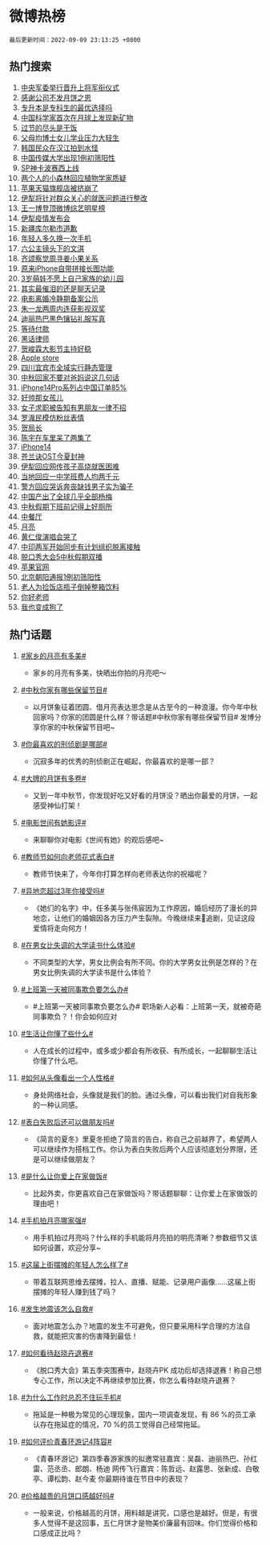 # 微博热榜

`最后更新时间：2022-09-09 23:13:25 +0800`

## 热门搜索

1. [中央军委举行晋升上将军衔仪式](https://m.weibo.cn/search?containerid=100103type%3D1%26t%3D10%26q%3D%23%E4%B8%AD%E5%A4%AE%E5%86%9B%E5%A7%94%E4%B8%BE%E8%A1%8C%E6%99%8B%E5%8D%87%E4%B8%8A%E5%B0%86%E5%86%9B%E8%A1%94%E4%BB%AA%E5%BC%8F%23&stream_entry_id=51&isnewpage=1&extparam=seat%3D1%26cate%3D10103%26pos%3D0%26filter_type%3Drealtimehot%26c_type%3D51%26dgr%3D0%26display_time%3D1662736403%26pre_seqid%3D166273640384904942303&luicode=10000011&lfid=106003type%253D25%2526t%253D3%2526disable_hot%253D1%2526filter_type%253Drealtimehot)
1. [感谢公司不发月饼之恩](http://m.weibo.cn/c/wbox?&id=076e2qeuae&roomid=15222&q=%23%E6%84%9F%E8%B0%A2%E5%85%AC%E5%8F%B8%E4%B8%8D%E5%8F%91%E6%9C%88%E9%A5%BC%E4%B9%8B%E6%81%A9%23&extparam=seat%3D1%26flag%3D0%26band_rank%3D1%26filter_type%3Drealtimehot%26lcate%3D5001%26c_type%3D31%26cate%3D0%26q%3D%2523%25E6%2584%259F%25E8%25B0%25A2%25E5%2585%25AC%25E5%258F%25B8%25E4%25B8%258D%25E5%258F%2591%25E6%259C%2588%25E9%25A5%25BC%25E4%25B9%258B%25E6%2581%25A9%2523%26realpos%3D1%26dgr%3D0%26pos%3D0%26display_time%3D1662736403%26pre_seqid%3D166273640384904942303&luicode=10000011&lfid=106003type%253D25%2526t%253D3%2526disable_hot%253D1%2526filter_type%253Drealtimehot)
1. [专升本是专科生的最优选择吗](https://m.weibo.cn/search?containerid=100103type%3D1%26t%3D10%26q%3D%23%E4%B8%93%E5%8D%87%E6%9C%AC%E6%98%AF%E4%B8%93%E7%A7%91%E7%94%9F%E7%9A%84%E6%9C%80%E4%BC%98%E9%80%89%E6%8B%A9%E5%90%97%23&stream_entry_id=31&isnewpage=1&extparam=seat%3D1%26flag%3D0%26band_rank%3D2%26filter_type%3Drealtimehot%26lcate%3D5001%26c_type%3D31%26cate%3D0%26q%3D%2523%25E4%25B8%2593%25E5%258D%2587%25E6%259C%25AC%25E6%2598%25AF%25E4%25B8%2593%25E7%25A7%2591%25E7%2594%259F%25E7%259A%2584%25E6%259C%2580%25E4%25BC%2598%25E9%2580%2589%25E6%258B%25A9%25E5%2590%2597%2523%26realpos%3D2%26dgr%3D0%26pos%3D1%26display_time%3D1662736403%26pre_seqid%3D166273640384904942303&luicode=10000011&lfid=106003type%253D25%2526t%253D3%2526disable_hot%253D1%2526filter_type%253Drealtimehot)
1. [中国科学家首次在月球上发现新矿物](https://m.weibo.cn/search?containerid=100103type%3D1%26t%3D10%26q%3D%23%E4%B8%AD%E5%9B%BD%E7%A7%91%E5%AD%A6%E5%AE%B6%E9%A6%96%E6%AC%A1%E5%9C%A8%E6%9C%88%E7%90%83%E4%B8%8A%E5%8F%91%E7%8E%B0%E6%96%B0%E7%9F%BF%E7%89%A9%23&stream_entry_id=31&isnewpage=1&extparam=seat%3D1%26flag%3D0%26band_rank%3D3%26filter_type%3Drealtimehot%26lcate%3D5001%26c_type%3D31%26cate%3D0%26q%3D%2523%25E4%25B8%25AD%25E5%259B%25BD%25E7%25A7%2591%25E5%25AD%25A6%25E5%25AE%25B6%25E9%25A6%2596%25E6%25AC%25A1%25E5%259C%25A8%25E6%259C%2588%25E7%2590%2583%25E4%25B8%258A%25E5%258F%2591%25E7%258E%25B0%25E6%2596%25B0%25E7%259F%25BF%25E7%2589%25A9%2523%26realpos%3D3%26dgr%3D0%26pos%3D2%26display_time%3D1662736403%26pre_seqid%3D166273640384904942303&luicode=10000011&lfid=106003type%253D25%2526t%253D3%2526disable_hot%253D1%2526filter_type%253Drealtimehot)
1. [过节的尽头是干饭](https://m.weibo.cn/search?containerid=100103type%3D1%26t%3D10%26q%3D%23%E8%BF%87%E8%8A%82%E7%9A%84%E5%B0%BD%E5%A4%B4%E6%98%AF%E5%B9%B2%E9%A5%AD%23&stream_entry_id=31&isnewpage=1&extparam=seat%3D1%26band_rank%3D4%26topic_ad%3D1%26c_type%3D31%26lcate%3D5001%26cate%3D0%26filter_type%3Drealtimehot%26adid%3D164876%26q%3D%2523%25E8%25BF%2587%25E8%258A%2582%25E7%259A%2584%25E5%25B0%25BD%25E5%25A4%25B4%25E6%2598%25AF%25E5%25B9%25B2%25E9%25A5%25AD%2523%26dgr%3D0%26pos%3D3%26display_time%3D1662736403%26pre_seqid%3D166273640384904942303&luicode=10000011&lfid=106003type%253D25%2526t%253D3%2526disable_hot%253D1%2526filter_type%253Drealtimehot)
1. [父母均博士女儿学业压力大轻生](https://m.weibo.cn/search?containerid=100103type%3D1%26t%3D10%26q%3D%23%E7%88%B6%E6%AF%8D%E5%9D%87%E5%8D%9A%E5%A3%AB%E5%A5%B3%E5%84%BF%E5%AD%A6%E4%B8%9A%E5%8E%8B%E5%8A%9B%E5%A4%A7%E8%BD%BB%E7%94%9F%23&stream_entry_id=31&isnewpage=1&extparam=seat%3D1%26flag%3D1%26band_rank%3D4%26filter_type%3Drealtimehot%26lcate%3D5001%26c_type%3D31%26cate%3D0%26q%3D%2523%25E7%2588%25B6%25E6%25AF%258D%25E5%259D%2587%25E5%258D%259A%25E5%25A3%25AB%25E5%25A5%25B3%25E5%2584%25BF%25E5%25AD%25A6%25E4%25B8%259A%25E5%258E%258B%25E5%258A%259B%25E5%25A4%25A7%25E8%25BD%25BB%25E7%2594%259F%2523%26realpos%3D4%26dgr%3D0%26pos%3D4%26display_time%3D1662736403%26pre_seqid%3D166273640384904942303&luicode=10000011&lfid=106003type%253D25%2526t%253D3%2526disable_hot%253D1%2526filter_type%253Drealtimehot)
1. [韩国民众在汉江拍到水怪](https://m.weibo.cn/search?containerid=100103type%3D1%26t%3D10%26q%3D%23%E9%9F%A9%E5%9B%BD%E6%B0%91%E4%BC%97%E5%9C%A8%E6%B1%89%E6%B1%9F%E6%8B%8D%E5%88%B0%E6%B0%B4%E6%80%AA%23&stream_entry_id=31&isnewpage=1&extparam=seat%3D1%26flag%3D0%26band_rank%3D5%26filter_type%3Drealtimehot%26lcate%3D5001%26c_type%3D31%26cate%3D0%26q%3D%2523%25E9%259F%25A9%25E5%259B%25BD%25E6%25B0%2591%25E4%25BC%2597%25E5%259C%25A8%25E6%25B1%2589%25E6%25B1%259F%25E6%258B%258D%25E5%2588%25B0%25E6%25B0%25B4%25E6%2580%25AA%2523%26realpos%3D5%26dgr%3D0%26pos%3D5%26display_time%3D1662736403%26pre_seqid%3D166273640384904942303&luicode=10000011&lfid=106003type%253D25%2526t%253D3%2526disable_hot%253D1%2526filter_type%253Drealtimehot)
1. [中国传媒大学出现1例初筛阳性](https://m.weibo.cn/search?containerid=100103type%3D1%26t%3D10%26q%3D%23%E4%B8%AD%E5%9B%BD%E4%BC%A0%E5%AA%92%E5%A4%A7%E5%AD%A6%E5%87%BA%E7%8E%B01%E4%BE%8B%E5%88%9D%E7%AD%9B%E9%98%B3%E6%80%A7%23&stream_entry_id=31&isnewpage=1&extparam=seat%3D1%26flag%3D0%26band_rank%3D6%26filter_type%3Drealtimehot%26lcate%3D5001%26c_type%3D31%26cate%3D0%26q%3D%2523%25E4%25B8%25AD%25E5%259B%25BD%25E4%25BC%25A0%25E5%25AA%2592%25E5%25A4%25A7%25E5%25AD%25A6%25E5%2587%25BA%25E7%258E%25B01%25E4%25BE%258B%25E5%2588%259D%25E7%25AD%259B%25E9%2598%25B3%25E6%2580%25A7%2523%26realpos%3D6%26dgr%3D0%26pos%3D6%26display_time%3D1662736403%26pre_seqid%3D166273640384904942303&luicode=10000011&lfid=106003type%253D25%2526t%253D3%2526disable_hot%253D1%2526filter_type%253Drealtimehot)
1. [SP神卡波赛西上线](https://m.weibo.cn/search?containerid=100103type%3D1%26t%3D10%26q%3D%23SP%E7%A5%9E%E5%8D%A1%E6%B3%A2%E8%B5%9B%E8%A5%BF%E4%B8%8A%E7%BA%BF%23&stream_entry_id=31&isnewpage=1&extparam=seat%3D1%26band_rank%3D7%26topic_ad%3D1%26c_type%3D31%26lcate%3D5001%26cate%3D0%26filter_type%3Drealtimehot%26adid%3D164615%26q%3D%2523SP%25E7%25A5%259E%25E5%258D%25A1%25E6%25B3%25A2%25E8%25B5%259B%25E8%25A5%25BF%25E4%25B8%258A%25E7%25BA%25BF%2523%26dgr%3D0%26pos%3D7%26display_time%3D1662736403%26pre_seqid%3D166273640384904942303&luicode=10000011&lfid=106003type%253D25%2526t%253D3%2526disable_hot%253D1%2526filter_type%253Drealtimehot)
1. [两个人的小森林回应植物学家质疑](http://m.weibo.cn/c/wbox?&id=076e2qeuae&roomid=15218&q=%23%E4%B8%A4%E4%B8%AA%E4%BA%BA%E7%9A%84%E5%B0%8F%E6%A3%AE%E6%9E%97%E5%9B%9E%E5%BA%94%E6%A4%8D%E7%89%A9%E5%AD%A6%E5%AE%B6%E8%B4%A8%E7%96%91%23&extparam=seat%3D1%26flag%3D0%26band_rank%3D7%26filter_type%3Drealtimehot%26lcate%3D5001%26c_type%3D31%26cate%3D0%26q%3D%2523%25E4%25B8%25A4%25E4%25B8%25AA%25E4%25BA%25BA%25E7%259A%2584%25E5%25B0%258F%25E6%25A3%25AE%25E6%259E%2597%25E5%259B%259E%25E5%25BA%2594%25E6%25A4%258D%25E7%2589%25A9%25E5%25AD%25A6%25E5%25AE%25B6%25E8%25B4%25A8%25E7%2596%2591%2523%26realpos%3D7%26dgr%3D0%26pos%3D8%26display_time%3D1662736403%26pre_seqid%3D166273640384904942303&luicode=10000011&lfid=106003type%253D25%2526t%253D3%2526disable_hot%253D1%2526filter_type%253Drealtimehot)
1. [苹果天猫旗舰店被挤崩了](https://m.weibo.cn/search?containerid=100103type%3D1%26t%3D10%26q%3D%23%E8%8B%B9%E6%9E%9C%E5%A4%A9%E7%8C%AB%E6%97%97%E8%88%B0%E5%BA%97%E8%A2%AB%E6%8C%A4%E5%B4%A9%E4%BA%86%23&stream_entry_id=31&isnewpage=1&extparam=seat%3D1%26flag%3D1%26band_rank%3D8%26filter_type%3Drealtimehot%26lcate%3D5001%26c_type%3D31%26cate%3D0%26q%3D%2523%25E8%258B%25B9%25E6%259E%259C%25E5%25A4%25A9%25E7%258C%25AB%25E6%2597%2597%25E8%2588%25B0%25E5%25BA%2597%25E8%25A2%25AB%25E6%258C%25A4%25E5%25B4%25A9%25E4%25BA%2586%2523%26realpos%3D8%26dgr%3D0%26pos%3D9%26display_time%3D1662736403%26pre_seqid%3D166273640384904942303&luicode=10000011&lfid=106003type%253D25%2526t%253D3%2526disable_hot%253D1%2526filter_type%253Drealtimehot)
1. [伊犁将针对群众关心的就医问题进行整改](https://m.weibo.cn/search?containerid=100103type%3D1%26t%3D10%26q%3D%23%E4%BC%8A%E7%8A%81%E5%B0%86%E9%92%88%E5%AF%B9%E7%BE%A4%E4%BC%97%E5%85%B3%E5%BF%83%E7%9A%84%E5%B0%B1%E5%8C%BB%E9%97%AE%E9%A2%98%E8%BF%9B%E8%A1%8C%E6%95%B4%E6%94%B9%23&stream_entry_id=31&isnewpage=1&extparam=seat%3D1%26flag%3D1%26band_rank%3D9%26filter_type%3Drealtimehot%26lcate%3D5001%26c_type%3D31%26cate%3D0%26q%3D%2523%25E4%25BC%258A%25E7%258A%2581%25E5%25B0%2586%25E9%2592%2588%25E5%25AF%25B9%25E7%25BE%25A4%25E4%25BC%2597%25E5%2585%25B3%25E5%25BF%2583%25E7%259A%2584%25E5%25B0%25B1%25E5%258C%25BB%25E9%2597%25AE%25E9%25A2%2598%25E8%25BF%259B%25E8%25A1%258C%25E6%2595%25B4%25E6%2594%25B9%2523%26realpos%3D9%26dgr%3D0%26pos%3D10%26display_time%3D1662736403%26pre_seqid%3D166273640384904942303&luicode=10000011&lfid=106003type%253D25%2526t%253D3%2526disable_hot%253D1%2526filter_type%253Drealtimehot)
1. [王一博登顶微博综艺明星榜](http://m.weibo.cn/c/wbox?&id=076e2qeuae&roomid=15229&q=%23%E7%8E%8B%E4%B8%80%E5%8D%9A%E7%99%BB%E9%A1%B6%E5%BE%AE%E5%8D%9A%E7%BB%BC%E8%89%BA%E6%98%8E%E6%98%9F%E6%A6%9C%23&extparam=seat%3D1%26flag%3D1%26band_rank%3D10%26filter_type%3Drealtimehot%26lcate%3D5001%26c_type%3D31%26cate%3D0%26q%3D%2523%25E7%258E%258B%25E4%25B8%2580%25E5%258D%259A%25E7%2599%25BB%25E9%25A1%25B6%25E5%25BE%25AE%25E5%258D%259A%25E7%25BB%25BC%25E8%2589%25BA%25E6%2598%258E%25E6%2598%259F%25E6%25A6%259C%2523%26realpos%3D10%26dgr%3D0%26pos%3D11%26display_time%3D1662736403%26pre_seqid%3D166273640384904942303&luicode=10000011&lfid=106003type%253D25%2526t%253D3%2526disable_hot%253D1%2526filter_type%253Drealtimehot)
1. [伊犁疫情发布会](https://m.weibo.cn/search?containerid=100103type%3D1%26t%3D10%26q%3D%23%E4%BC%8A%E7%8A%81%E7%96%AB%E6%83%85%E5%8F%91%E5%B8%83%E4%BC%9A%23&stream_entry_id=31&isnewpage=1&extparam=seat%3D1%26flag%3D1%26band_rank%3D11%26filter_type%3Drealtimehot%26lcate%3D5001%26c_type%3D31%26cate%3D0%26q%3D%2523%25E4%25BC%258A%25E7%258A%2581%25E7%2596%25AB%25E6%2583%2585%25E5%258F%2591%25E5%25B8%2583%25E4%25BC%259A%2523%26realpos%3D11%26dgr%3D0%26pos%3D12%26display_time%3D1662736403%26pre_seqid%3D166273640384904942303&luicode=10000011&lfid=106003type%253D25%2526t%253D3%2526disable_hot%253D1%2526filter_type%253Drealtimehot)
1. [新疆库尔勒市道歉](https://m.weibo.cn/search?containerid=100103type%3D1%26t%3D10%26q%3D%23%E6%96%B0%E7%96%86%E5%BA%93%E5%B0%94%E5%8B%92%E5%B8%82%E9%81%93%E6%AD%89%23&stream_entry_id=31&isnewpage=1&extparam=seat%3D1%26flag%3D0%26band_rank%3D12%26filter_type%3Drealtimehot%26lcate%3D5001%26c_type%3D31%26cate%3D0%26q%3D%2523%25E6%2596%25B0%25E7%2596%2586%25E5%25BA%2593%25E5%25B0%2594%25E5%258B%2592%25E5%25B8%2582%25E9%2581%2593%25E6%25AD%2589%2523%26realpos%3D12%26dgr%3D0%26pos%3D13%26display_time%3D1662736403%26pre_seqid%3D166273640384904942303&luicode=10000011&lfid=106003type%253D25%2526t%253D3%2526disable_hot%253D1%2526filter_type%253Drealtimehot)
1. [年轻人多久换一次手机](https://m.weibo.cn/search?containerid=100103type%3D1%26t%3D10%26q%3D%23%E5%B9%B4%E8%BD%BB%E4%BA%BA%E5%A4%9A%E4%B9%85%E6%8D%A2%E4%B8%80%E6%AC%A1%E6%89%8B%E6%9C%BA%23&stream_entry_id=31&isnewpage=1&extparam=seat%3D1%26flag%3D0%26band_rank%3D13%26filter_type%3Drealtimehot%26lcate%3D5001%26c_type%3D31%26cate%3D0%26q%3D%2523%25E5%25B9%25B4%25E8%25BD%25BB%25E4%25BA%25BA%25E5%25A4%259A%25E4%25B9%2585%25E6%258D%25A2%25E4%25B8%2580%25E6%25AC%25A1%25E6%2589%258B%25E6%259C%25BA%2523%26realpos%3D13%26dgr%3D0%26pos%3D14%26display_time%3D1662736403%26pre_seqid%3D166273640384904942303&luicode=10000011&lfid=106003type%253D25%2526t%253D3%2526disable_hot%253D1%2526filter_type%253Drealtimehot)
1. [六公主镜头下的文淇](https://m.weibo.cn/search?containerid=100103type%3D1%26t%3D10%26q%3D%23%E5%85%AD%E5%85%AC%E4%B8%BB%E9%95%9C%E5%A4%B4%E4%B8%8B%E7%9A%84%E6%96%87%E6%B7%87%23&stream_entry_id=31&isnewpage=1&extparam=seat%3D1%26flag%3D0%26band_rank%3D14%26filter_type%3Drealtimehot%26lcate%3D5001%26c_type%3D31%26cate%3D0%26q%3D%2523%25E5%2585%25AD%25E5%2585%25AC%25E4%25B8%25BB%25E9%2595%259C%25E5%25A4%25B4%25E4%25B8%258B%25E7%259A%2584%25E6%2596%2587%25E6%25B7%2587%2523%26realpos%3D14%26dgr%3D0%26pos%3D15%26display_time%3D1662736403%26pre_seqid%3D166273640384904942303&luicode=10000011&lfid=106003type%253D25%2526t%253D3%2526disable_hot%253D1%2526filter_type%253Drealtimehot)
1. [齐颂察觉周寻姜小果关系](http://m.weibo.cn/c/wbox?&id=076e2qeuae&roomid=15234&q=%23%E9%BD%90%E9%A2%82%E5%AF%9F%E8%A7%89%E5%91%A8%E5%AF%BB%E5%A7%9C%E5%B0%8F%E6%9E%9C%E5%85%B3%E7%B3%BB%23&extparam=seat%3D1%26flag%3D1%26band_rank%3D15%26filter_type%3Drealtimehot%26lcate%3D5001%26c_type%3D31%26cate%3D0%26q%3D%2523%25E9%25BD%2590%25E9%25A2%2582%25E5%25AF%259F%25E8%25A7%2589%25E5%2591%25A8%25E5%25AF%25BB%25E5%25A7%259C%25E5%25B0%258F%25E6%259E%259C%25E5%2585%25B3%25E7%25B3%25BB%2523%26realpos%3D15%26dgr%3D0%26pos%3D16%26display_time%3D1662736403%26pre_seqid%3D166273640384904942303&luicode=10000011&lfid=106003type%253D25%2526t%253D3%2526disable_hot%253D1%2526filter_type%253Drealtimehot)
1. [原来iPhone自带拼接长图功能](https://m.weibo.cn/search?containerid=100103type%3D1%26t%3D10%26q%3D%23%E5%8E%9F%E6%9D%A5iPhone%E8%87%AA%E5%B8%A6%E6%8B%BC%E6%8E%A5%E9%95%BF%E5%9B%BE%E5%8A%9F%E8%83%BD%23&stream_entry_id=31&isnewpage=1&extparam=seat%3D1%26flag%3D0%26band_rank%3D16%26filter_type%3Drealtimehot%26lcate%3D5001%26c_type%3D31%26cate%3D0%26q%3D%2523%25E5%258E%259F%25E6%259D%25A5iPhone%25E8%2587%25AA%25E5%25B8%25A6%25E6%258B%25BC%25E6%258E%25A5%25E9%2595%25BF%25E5%259B%25BE%25E5%258A%259F%25E8%2583%25BD%2523%26realpos%3D16%26dgr%3D0%26pos%3D17%26display_time%3D1662736403%26pre_seqid%3D166273640384904942303&luicode=10000011&lfid=106003type%253D25%2526t%253D3%2526disable_hot%253D1%2526filter_type%253Drealtimehot)
1. [3岁萌娃不愿上自己家族的幼儿园](https://m.weibo.cn/search?containerid=100103type%3D1%26t%3D10%26q%3D%233%E5%B2%81%E8%90%8C%E5%A8%83%E4%B8%8D%E6%84%BF%E4%B8%8A%E8%87%AA%E5%B7%B1%E5%AE%B6%E6%97%8F%E7%9A%84%E5%B9%BC%E5%84%BF%E5%9B%AD%23&stream_entry_id=31&isnewpage=1&extparam=seat%3D1%26flag%3D0%26band_rank%3D17%26filter_type%3Drealtimehot%26lcate%3D5001%26c_type%3D31%26cate%3D0%26q%3D%25233%25E5%25B2%2581%25E8%2590%258C%25E5%25A8%2583%25E4%25B8%258D%25E6%2584%25BF%25E4%25B8%258A%25E8%2587%25AA%25E5%25B7%25B1%25E5%25AE%25B6%25E6%2597%258F%25E7%259A%2584%25E5%25B9%25BC%25E5%2584%25BF%25E5%259B%25AD%2523%26realpos%3D17%26dgr%3D0%26pos%3D18%26display_time%3D1662736403%26pre_seqid%3D166273640384904942303&luicode=10000011&lfid=106003type%253D25%2526t%253D3%2526disable_hot%253D1%2526filter_type%253Drealtimehot)
1. [其实最催泪的还是聊天记录](http://m.weibo.cn/c/wbox?&id=076e2qeuae&roomid=15233&q=%23%E5%85%B6%E5%AE%9E%E6%9C%80%E5%82%AC%E6%B3%AA%E7%9A%84%E8%BF%98%E6%98%AF%E8%81%8A%E5%A4%A9%E8%AE%B0%E5%BD%95%23&extparam=seat%3D1%26flag%3D1%26band_rank%3D18%26filter_type%3Drealtimehot%26lcate%3D5001%26c_type%3D31%26cate%3D0%26q%3D%2523%25E5%2585%25B6%25E5%25AE%259E%25E6%259C%2580%25E5%2582%25AC%25E6%25B3%25AA%25E7%259A%2584%25E8%25BF%2598%25E6%2598%25AF%25E8%2581%258A%25E5%25A4%25A9%25E8%25AE%25B0%25E5%25BD%2595%2523%26realpos%3D18%26dgr%3D0%26pos%3D19%26display_time%3D1662736403%26pre_seqid%3D166273640384904942303&luicode=10000011&lfid=106003type%253D25%2526t%253D3%2526disable_hot%253D1%2526filter_type%253Drealtimehot)
1. [电影离婚冷静期备案公示](https://m.weibo.cn/search?containerid=100103type%3D1%26t%3D10%26q%3D%23%E7%94%B5%E5%BD%B1%E7%A6%BB%E5%A9%9A%E5%86%B7%E9%9D%99%E6%9C%9F%E5%A4%87%E6%A1%88%E5%85%AC%E7%A4%BA%23&stream_entry_id=31&isnewpage=1&extparam=seat%3D1%26flag%3D0%26band_rank%3D19%26filter_type%3Drealtimehot%26lcate%3D5001%26c_type%3D31%26cate%3D0%26q%3D%2523%25E7%2594%25B5%25E5%25BD%25B1%25E7%25A6%25BB%25E5%25A9%259A%25E5%2586%25B7%25E9%259D%2599%25E6%259C%259F%25E5%25A4%2587%25E6%25A1%2588%25E5%2585%25AC%25E7%25A4%25BA%2523%26realpos%3D19%26dgr%3D0%26pos%3D20%26display_time%3D1662736403%26pre_seqid%3D166273640384904942303&luicode=10000011&lfid=106003type%253D25%2526t%253D3%2526disable_hot%253D1%2526filter_type%253Drealtimehot)
1. [朱一龙两周内连获影视双奖](http://m.weibo.cn/c/wbox?&id=076e2qeuae&roomid=15254&q=%23%E6%9C%B1%E4%B8%80%E9%BE%99%E4%B8%A4%E5%91%A8%E5%86%85%E8%BF%9E%E8%8E%B7%E5%BD%B1%E8%A7%86%E5%8F%8C%E5%A5%96%23&extparam=seat%3D1%26flag%3D1%26band_rank%3D20%26filter_type%3Drealtimehot%26lcate%3D5001%26c_type%3D31%26cate%3D0%26q%3D%2523%25E6%259C%25B1%25E4%25B8%2580%25E9%25BE%2599%25E4%25B8%25A4%25E5%2591%25A8%25E5%2586%2585%25E8%25BF%259E%25E8%258E%25B7%25E5%25BD%25B1%25E8%25A7%2586%25E5%258F%258C%25E5%25A5%2596%2523%26realpos%3D20%26dgr%3D0%26pos%3D21%26display_time%3D1662736403%26pre_seqid%3D166273640384904942303&luicode=10000011&lfid=106003type%253D25%2526t%253D3%2526disable_hot%253D1%2526filter_type%253Drealtimehot)
1. [迪丽热巴黑色镶钻礼服写真](https://m.weibo.cn/search?containerid=100103type%3D1%26t%3D10%26q%3D%23%E8%BF%AA%E4%B8%BD%E7%83%AD%E5%B7%B4%E9%BB%91%E8%89%B2%E9%95%B6%E9%92%BB%E7%A4%BC%E6%9C%8D%E5%86%99%E7%9C%9F%23&stream_entry_id=31&isnewpage=1&extparam=seat%3D1%26flag%3D1%26band_rank%3D21%26filter_type%3Drealtimehot%26lcate%3D5001%26c_type%3D31%26cate%3D0%26q%3D%2523%25E8%25BF%25AA%25E4%25B8%25BD%25E7%2583%25AD%25E5%25B7%25B4%25E9%25BB%2591%25E8%2589%25B2%25E9%2595%25B6%25E9%2592%25BB%25E7%25A4%25BC%25E6%259C%258D%25E5%2586%2599%25E7%259C%259F%2523%26realpos%3D21%26dgr%3D0%26pos%3D22%26display_time%3D1662736403%26pre_seqid%3D166273640384904942303&luicode=10000011&lfid=106003type%253D25%2526t%253D3%2526disable_hot%253D1%2526filter_type%253Drealtimehot)
1. [等待付款](https://m.weibo.cn/search?containerid=100103type%3D1%26t%3D10%26q%3D%23%E7%AD%89%E5%BE%85%E4%BB%98%E6%AC%BE%23&stream_entry_id=31&isnewpage=1&extparam=seat%3D1%26flag%3D0%26band_rank%3D22%26filter_type%3Drealtimehot%26lcate%3D5001%26c_type%3D31%26cate%3D0%26q%3D%2523%25E7%25AD%2589%25E5%25BE%2585%25E4%25BB%2598%25E6%25AC%25BE%2523%26realpos%3D22%26dgr%3D0%26pos%3D23%26display_time%3D1662736403%26pre_seqid%3D166273640384904942303&luicode=10000011&lfid=106003type%253D25%2526t%253D3%2526disable_hot%253D1%2526filter_type%253Drealtimehot)
1. [黑话律师](http://m.weibo.cn/c/wbox?&id=076e2qeuae&roomid=13938&q=%23%E9%BB%91%E8%AF%9D%E5%BE%8B%E5%B8%88%23&extparam=seat%3D1%26flag%3D1%26band_rank%3D23%26filter_type%3Drealtimehot%26lcate%3D5001%26c_type%3D31%26cate%3D0%26q%3D%2523%25E9%25BB%2591%25E8%25AF%259D%25E5%25BE%258B%25E5%25B8%2588%2523%26realpos%3D23%26dgr%3D0%26pos%3D24%26display_time%3D1662736403%26pre_seqid%3D166273640384904942303&luicode=10000011&lfid=106003type%253D25%2526t%253D3%2526disable_hot%253D1%2526filter_type%253Drealtimehot)
1. [贺峻霖大影节主持好稳](https://m.weibo.cn/search?containerid=100103type%3D1%26t%3D10%26q%3D%23%E8%B4%BA%E5%B3%BB%E9%9C%96%E5%A4%A7%E5%BD%B1%E8%8A%82%E4%B8%BB%E6%8C%81%E5%A5%BD%E7%A8%B3%23&stream_entry_id=31&isnewpage=1&extparam=seat%3D1%26flag%3D1%26band_rank%3D24%26filter_type%3Drealtimehot%26lcate%3D5001%26c_type%3D31%26cate%3D0%26q%3D%2523%25E8%25B4%25BA%25E5%25B3%25BB%25E9%259C%2596%25E5%25A4%25A7%25E5%25BD%25B1%25E8%258A%2582%25E4%25B8%25BB%25E6%258C%2581%25E5%25A5%25BD%25E7%25A8%25B3%2523%26realpos%3D24%26dgr%3D0%26pos%3D25%26display_time%3D1662736403%26pre_seqid%3D166273640384904942303&luicode=10000011&lfid=106003type%253D25%2526t%253D3%2526disable_hot%253D1%2526filter_type%253Drealtimehot)
1. [Apple store](https://m.weibo.cn/search?containerid=100103type%3D1%26t%3D10%26q%3DApple+store&stream_entry_id=31&isnewpage=1&extparam=seat%3D1%26flag%3D0%26band_rank%3D25%26filter_type%3Drealtimehot%26lcate%3D5001%26c_type%3D31%26cate%3D0%26q%3DApple%2520store%26realpos%3D25%26dgr%3D0%26pos%3D26%26display_time%3D1662736403%26pre_seqid%3D166273640384904942303&luicode=10000011&lfid=106003type%253D25%2526t%253D3%2526disable_hot%253D1%2526filter_type%253Drealtimehot)
1. [四川宜宾市全域实行静态管理](https://m.weibo.cn/search?containerid=100103type%3D1%26t%3D10%26q%3D%23%E5%9B%9B%E5%B7%9D%E5%AE%9C%E5%AE%BE%E5%B8%82%E5%85%A8%E5%9F%9F%E5%AE%9E%E8%A1%8C%E9%9D%99%E6%80%81%E7%AE%A1%E7%90%86%23&stream_entry_id=31&isnewpage=1&extparam=seat%3D1%26flag%3D0%26band_rank%3D26%26filter_type%3Drealtimehot%26lcate%3D5001%26c_type%3D31%26cate%3D0%26q%3D%2523%25E5%259B%259B%25E5%25B7%259D%25E5%25AE%259C%25E5%25AE%25BE%25E5%25B8%2582%25E5%2585%25A8%25E5%259F%259F%25E5%25AE%259E%25E8%25A1%258C%25E9%259D%2599%25E6%2580%2581%25E7%25AE%25A1%25E7%2590%2586%2523%26realpos%3D26%26dgr%3D0%26pos%3D27%26display_time%3D1662736403%26pre_seqid%3D166273640384904942303&luicode=10000011&lfid=106003type%253D25%2526t%253D3%2526disable_hot%253D1%2526filter_type%253Drealtimehot)
1. [中秋回家不要对爸妈说这几句话](https://m.weibo.cn/search?containerid=100103type%3D1%26t%3D10%26q%3D%23%E4%B8%AD%E7%A7%8B%E5%9B%9E%E5%AE%B6%E4%B8%8D%E8%A6%81%E5%AF%B9%E7%88%B8%E5%A6%88%E8%AF%B4%E8%BF%99%E5%87%A0%E5%8F%A5%E8%AF%9D%23&stream_entry_id=31&isnewpage=1&extparam=seat%3D1%26flag%3D0%26band_rank%3D27%26filter_type%3Drealtimehot%26lcate%3D5001%26c_type%3D31%26cate%3D0%26q%3D%2523%25E4%25B8%25AD%25E7%25A7%258B%25E5%259B%259E%25E5%25AE%25B6%25E4%25B8%258D%25E8%25A6%2581%25E5%25AF%25B9%25E7%2588%25B8%25E5%25A6%2588%25E8%25AF%25B4%25E8%25BF%2599%25E5%2587%25A0%25E5%258F%25A5%25E8%25AF%259D%2523%26realpos%3D27%26dgr%3D0%26pos%3D28%26display_time%3D1662736403%26pre_seqid%3D166273640384904942303&luicode=10000011&lfid=106003type%253D25%2526t%253D3%2526disable_hot%253D1%2526filter_type%253Drealtimehot)
1. [iPhone14Pro系列占中国订单85%](https://m.weibo.cn/search?containerid=100103type%3D1%26t%3D10%26q%3D%23iPhone14Pro%E7%B3%BB%E5%88%97%E5%8D%A0%E4%B8%AD%E5%9B%BD%E8%AE%A2%E5%8D%9585%25%23&stream_entry_id=31&isnewpage=1&extparam=seat%3D1%26flag%3D0%26band_rank%3D28%26filter_type%3Drealtimehot%26lcate%3D5001%26c_type%3D31%26cate%3D0%26q%3D%2523iPhone14Pro%25E7%25B3%25BB%25E5%2588%2597%25E5%258D%25A0%25E4%25B8%25AD%25E5%259B%25BD%25E8%25AE%25A2%25E5%258D%259585%2525%2523%26realpos%3D28%26dgr%3D0%26pos%3D29%26display_time%3D1662736403%26pre_seqid%3D166273640384904942303&luicode=10000011&lfid=106003type%253D25%2526t%253D3%2526disable_hot%253D1%2526filter_type%253Drealtimehot)
1. [好帅那女孩儿](https://m.weibo.cn/search?containerid=100103type%3D1%26t%3D10%26q%3D%23%E5%A5%BD%E5%B8%85%E9%82%A3%E5%A5%B3%E5%AD%A9%E5%84%BF%23&stream_entry_id=31&isnewpage=1&extparam=seat%3D1%26flag%3D0%26band_rank%3D29%26filter_type%3Drealtimehot%26lcate%3D5001%26c_type%3D31%26cate%3D0%26q%3D%2523%25E5%25A5%25BD%25E5%25B8%2585%25E9%2582%25A3%25E5%25A5%25B3%25E5%25AD%25A9%25E5%2584%25BF%2523%26realpos%3D29%26dgr%3D0%26pos%3D30%26display_time%3D1662736403%26pre_seqid%3D166273640384904942303&luicode=10000011&lfid=106003type%253D25%2526t%253D3%2526disable_hot%253D1%2526filter_type%253Drealtimehot)
1. [女子求职被告知有男朋友一律不招](http://m.weibo.cn/c/wbox?&id=076e2qeuae&roomid=15227&q=%23%E5%A5%B3%E5%AD%90%E6%B1%82%E8%81%8C%E8%A2%AB%E5%91%8A%E7%9F%A5%E6%9C%89%E7%94%B7%E6%9C%8B%E5%8F%8B%E4%B8%80%E5%BE%8B%E4%B8%8D%E6%8B%9B%23&extparam=seat%3D1%26flag%3D0%26band_rank%3D30%26filter_type%3Drealtimehot%26lcate%3D5001%26c_type%3D31%26cate%3D0%26q%3D%2523%25E5%25A5%25B3%25E5%25AD%2590%25E6%25B1%2582%25E8%2581%258C%25E8%25A2%25AB%25E5%2591%258A%25E7%259F%25A5%25E6%259C%2589%25E7%2594%25B7%25E6%259C%258B%25E5%258F%258B%25E4%25B8%2580%25E5%25BE%258B%25E4%25B8%258D%25E6%258B%259B%2523%26realpos%3D30%26dgr%3D0%26pos%3D31%26display_time%3D1662736403%26pre_seqid%3D166273640384904942303&luicode=10000011&lfid=106003type%253D25%2526t%253D3%2526disable_hot%253D1%2526filter_type%253Drealtimehot)
1. [罗渽民模仿粉丝表情](https://m.weibo.cn/search?containerid=100103type%3D1%26t%3D10%26q%3D%23%E7%BD%97%E6%B8%BD%E6%B0%91%E6%A8%A1%E4%BB%BF%E7%B2%89%E4%B8%9D%E8%A1%A8%E6%83%85%23&stream_entry_id=31&isnewpage=1&extparam=seat%3D1%26flag%3D1%26band_rank%3D31%26filter_type%3Drealtimehot%26lcate%3D5001%26c_type%3D31%26cate%3D0%26q%3D%2523%25E7%25BD%2597%25E6%25B8%25BD%25E6%25B0%2591%25E6%25A8%25A1%25E4%25BB%25BF%25E7%25B2%2589%25E4%25B8%259D%25E8%25A1%25A8%25E6%2583%2585%2523%26realpos%3D31%26dgr%3D0%26pos%3D32%26display_time%3D1662736403%26pre_seqid%3D166273640384904942303&luicode=10000011&lfid=106003type%253D25%2526t%253D3%2526disable_hot%253D1%2526filter_type%253Drealtimehot)
1. [贺局长](https://m.weibo.cn/search?containerid=100103type%3D1%26t%3D10%26q%3D%E8%B4%BA%E5%B1%80%E9%95%BF&stream_entry_id=31&isnewpage=1&extparam=seat%3D1%26flag%3D0%26band_rank%3D32%26filter_type%3Drealtimehot%26lcate%3D5001%26c_type%3D31%26cate%3D0%26q%3D%25E8%25B4%25BA%25E5%25B1%2580%25E9%2595%25BF%26realpos%3D32%26dgr%3D0%26pos%3D33%26display_time%3D1662736403%26pre_seqid%3D166273640384904942303&luicode=10000011&lfid=106003type%253D25%2526t%253D3%2526disable_hot%253D1%2526filter_type%253Drealtimehot)
1. [陈宇在车里呆了两集了](http://m.weibo.cn/c/wbox?&id=076e2qeuae&roomid=15246&q=%23%E9%99%88%E5%AE%87%E5%9C%A8%E8%BD%A6%E9%87%8C%E5%91%86%E4%BA%86%E4%B8%A4%E9%9B%86%E4%BA%86%23&extparam=seat%3D1%26flag%3D1%26band_rank%3D33%26filter_type%3Drealtimehot%26lcate%3D5001%26c_type%3D31%26cate%3D0%26q%3D%2523%25E9%2599%2588%25E5%25AE%2587%25E5%259C%25A8%25E8%25BD%25A6%25E9%2587%258C%25E5%2591%2586%25E4%25BA%2586%25E4%25B8%25A4%25E9%259B%2586%25E4%25BA%2586%2523%26realpos%3D33%26dgr%3D0%26pos%3D34%26display_time%3D1662736403%26pre_seqid%3D166273640384904942303&luicode=10000011&lfid=106003type%253D25%2526t%253D3%2526disable_hot%253D1%2526filter_type%253Drealtimehot)
1. [iPhone14](https://m.weibo.cn/search?containerid=100103type%3D1%26t%3D10%26q%3DiPhone14&stream_entry_id=31&isnewpage=1&extparam=seat%3D1%26flag%3D0%26band_rank%3D34%26filter_type%3Drealtimehot%26lcate%3D5001%26c_type%3D31%26cate%3D0%26q%3DiPhone14%26realpos%3D34%26dgr%3D0%26pos%3D35%26display_time%3D1662736403%26pre_seqid%3D166273640384904942303&luicode=10000011&lfid=106003type%253D25%2526t%253D3%2526disable_hot%253D1%2526filter_type%253Drealtimehot)
1. [苍兰诀OST今夏封神](http://m.weibo.cn/c/wbox?&id=076e2qeuae&roomid=15163&q=%23%E8%8B%8D%E5%85%B0%E8%AF%80OST%E4%BB%8A%E5%A4%8F%E5%B0%81%E7%A5%9E%23&extparam=seat%3D1%26flag%3D0%26band_rank%3D35%26filter_type%3Drealtimehot%26lcate%3D5001%26c_type%3D31%26cate%3D0%26q%3D%2523%25E8%258B%258D%25E5%2585%25B0%25E8%25AF%2580OST%25E4%25BB%258A%25E5%25A4%258F%25E5%25B0%2581%25E7%25A5%259E%2523%26realpos%3D35%26dgr%3D0%26pos%3D36%26display_time%3D1662736403%26pre_seqid%3D166273640384904942303&luicode=10000011&lfid=106003type%253D25%2526t%253D3%2526disable_hot%253D1%2526filter_type%253Drealtimehot)
1. [伊犁回应网传孩子高烧就医困难](https://m.weibo.cn/search?containerid=100103type%3D1%26t%3D10%26q%3D%E4%BC%8A%E7%8A%81%E5%9B%9E%E5%BA%94%E7%BD%91%E4%BC%A0%E5%AD%A9%E5%AD%90%E9%AB%98%E7%83%A7%E5%B0%B1%E5%8C%BB%E5%9B%B0%E9%9A%BE&stream_entry_id=31&isnewpage=1&extparam=seat%3D1%26flag%3D1%26band_rank%3D36%26filter_type%3Drealtimehot%26lcate%3D5001%26c_type%3D31%26cate%3D0%26q%3D%25E4%25BC%258A%25E7%258A%2581%25E5%259B%259E%25E5%25BA%2594%25E7%25BD%2591%25E4%25BC%25A0%25E5%25AD%25A9%25E5%25AD%2590%25E9%25AB%2598%25E7%2583%25A7%25E5%25B0%25B1%25E5%258C%25BB%25E5%259B%25B0%25E9%259A%25BE%26realpos%3D36%26dgr%3D0%26pos%3D37%26display_time%3D1662736403%26pre_seqid%3D166273640384904942303&luicode=10000011&lfid=106003type%253D25%2526t%253D3%2526disable_hot%253D1%2526filter_type%253Drealtimehot)
1. [当地回应一中学班费人均两千元](https://m.weibo.cn/search?containerid=100103type%3D1%26t%3D10%26q%3D%23%E5%BD%93%E5%9C%B0%E5%9B%9E%E5%BA%94%E4%B8%80%E4%B8%AD%E5%AD%A6%E7%8F%AD%E8%B4%B9%E4%BA%BA%E5%9D%87%E4%B8%A4%E5%8D%83%E5%85%83%23&stream_entry_id=31&isnewpage=1&extparam=seat%3D1%26flag%3D0%26band_rank%3D37%26filter_type%3Drealtimehot%26lcate%3D5001%26c_type%3D31%26cate%3D0%26q%3D%2523%25E5%25BD%2593%25E5%259C%25B0%25E5%259B%259E%25E5%25BA%2594%25E4%25B8%2580%25E4%25B8%25AD%25E5%25AD%25A6%25E7%258F%25AD%25E8%25B4%25B9%25E4%25BA%25BA%25E5%259D%2587%25E4%25B8%25A4%25E5%258D%2583%25E5%2585%2583%2523%26realpos%3D37%26dgr%3D0%26pos%3D38%26display_time%3D1662736403%26pre_seqid%3D166273640384904942303&luicode=10000011&lfid=106003type%253D25%2526t%253D3%2526disable_hot%253D1%2526filter_type%253Drealtimehot)
1. [警方回应哭诉奔丧缺钱男子实为骗子](https://m.weibo.cn/search?containerid=100103type%3D1%26t%3D10%26q%3D%23%E8%AD%A6%E6%96%B9%E5%9B%9E%E5%BA%94%E5%93%AD%E8%AF%89%E5%A5%94%E4%B8%A7%E7%BC%BA%E9%92%B1%E7%94%B7%E5%AD%90%E5%AE%9E%E4%B8%BA%E9%AA%97%E5%AD%90%23&stream_entry_id=31&isnewpage=1&extparam=seat%3D1%26flag%3D0%26band_rank%3D38%26filter_type%3Drealtimehot%26lcate%3D5001%26c_type%3D31%26cate%3D0%26q%3D%2523%25E8%25AD%25A6%25E6%2596%25B9%25E5%259B%259E%25E5%25BA%2594%25E5%2593%25AD%25E8%25AF%2589%25E5%25A5%2594%25E4%25B8%25A7%25E7%25BC%25BA%25E9%2592%25B1%25E7%2594%25B7%25E5%25AD%2590%25E5%25AE%259E%25E4%25B8%25BA%25E9%25AA%2597%25E5%25AD%2590%2523%26realpos%3D38%26dgr%3D0%26pos%3D39%26display_time%3D1662736403%26pre_seqid%3D166273640384904942303&luicode=10000011&lfid=106003type%253D25%2526t%253D3%2526disable_hot%253D1%2526filter_type%253Drealtimehot)
1. [中国产出了全球几乎全部杨梅](https://m.weibo.cn/search?containerid=100103type%3D1%26t%3D10%26q%3D%23%E4%B8%AD%E5%9B%BD%E4%BA%A7%E5%87%BA%E4%BA%86%E5%85%A8%E7%90%83%E5%87%A0%E4%B9%8E%E5%85%A8%E9%83%A8%E6%9D%A8%E6%A2%85%23&stream_entry_id=31&isnewpage=1&extparam=seat%3D1%26flag%3D0%26band_rank%3D39%26filter_type%3Drealtimehot%26lcate%3D5001%26c_type%3D31%26cate%3D0%26q%3D%2523%25E4%25B8%25AD%25E5%259B%25BD%25E4%25BA%25A7%25E5%2587%25BA%25E4%25BA%2586%25E5%2585%25A8%25E7%2590%2583%25E5%2587%25A0%25E4%25B9%258E%25E5%2585%25A8%25E9%2583%25A8%25E6%259D%25A8%25E6%25A2%2585%2523%26realpos%3D39%26dgr%3D0%26pos%3D40%26display_time%3D1662736403%26pre_seqid%3D166273640384904942303&luicode=10000011&lfid=106003type%253D25%2526t%253D3%2526disable_hot%253D1%2526filter_type%253Drealtimehot)
1. [中秋假期下班前记得上好厕所](http://m.weibo.cn/c/wbox?&id=076e2qeuae&roomid=15152&q=%23%E4%B8%AD%E7%A7%8B%E5%81%87%E6%9C%9F%E4%B8%8B%E7%8F%AD%E5%89%8D%E8%AE%B0%E5%BE%97%E4%B8%8A%E5%A5%BD%E5%8E%95%E6%89%80%23&extparam=seat%3D1%26flag%3D0%26band_rank%3D40%26filter_type%3Drealtimehot%26lcate%3D5001%26c_type%3D31%26cate%3D0%26q%3D%2523%25E4%25B8%25AD%25E7%25A7%258B%25E5%2581%2587%25E6%259C%259F%25E4%25B8%258B%25E7%258F%25AD%25E5%2589%258D%25E8%25AE%25B0%25E5%25BE%2597%25E4%25B8%258A%25E5%25A5%25BD%25E5%258E%2595%25E6%2589%2580%2523%26realpos%3D40%26dgr%3D0%26pos%3D41%26display_time%3D1662736403%26pre_seqid%3D166273640384904942303&luicode=10000011&lfid=106003type%253D25%2526t%253D3%2526disable_hot%253D1%2526filter_type%253Drealtimehot)
1. [中餐厅](http://m.weibo.cn/c/wbox?&id=076e2qeuae&roomid=11422&q=%23%E4%B8%AD%E9%A4%90%E5%8E%85%23&extparam=seat%3D1%26flag%3D1%26band_rank%3D41%26filter_type%3Drealtimehot%26lcate%3D5001%26c_type%3D31%26cate%3D0%26q%3D%2523%25E4%25B8%25AD%25E9%25A4%2590%25E5%258E%2585%2523%26realpos%3D41%26dgr%3D0%26pos%3D42%26display_time%3D1662736403%26pre_seqid%3D166273640384904942303&luicode=10000011&lfid=106003type%253D25%2526t%253D3%2526disable_hot%253D1%2526filter_type%253Drealtimehot)
1. [月亮](https://m.weibo.cn/search?containerid=100103type%3D1%26t%3D10%26q%3D%E6%9C%88%E4%BA%AE&stream_entry_id=31&isnewpage=1&extparam=seat%3D1%26flag%3D0%26band_rank%3D42%26filter_type%3Drealtimehot%26lcate%3D5001%26c_type%3D31%26cate%3D0%26q%3D%25E6%259C%2588%25E4%25BA%25AE%26realpos%3D42%26dgr%3D0%26pos%3D43%26display_time%3D1662736403%26pre_seqid%3D166273640384904942303&luicode=10000011&lfid=106003type%253D25%2526t%253D3%2526disable_hot%253D1%2526filter_type%253Drealtimehot)
1. [黄仁俊演唱会哭了](https://m.weibo.cn/search?containerid=100103type%3D1%26t%3D10%26q%3D%23%E9%BB%84%E4%BB%81%E4%BF%8A%E6%BC%94%E5%94%B1%E4%BC%9A%E5%93%AD%E4%BA%86%23&stream_entry_id=31&isnewpage=1&extparam=seat%3D1%26flag%3D1%26band_rank%3D43%26filter_type%3Drealtimehot%26lcate%3D5001%26c_type%3D31%26cate%3D0%26q%3D%2523%25E9%25BB%2584%25E4%25BB%2581%25E4%25BF%258A%25E6%25BC%2594%25E5%2594%25B1%25E4%25BC%259A%25E5%2593%25AD%25E4%25BA%2586%2523%26realpos%3D43%26dgr%3D0%26pos%3D44%26display_time%3D1662736403%26pre_seqid%3D166273640384904942303&luicode=10000011&lfid=106003type%253D25%2526t%253D3%2526disable_hot%253D1%2526filter_type%253Drealtimehot)
1. [中印两军开始同步有计划组织脱离接触](https://m.weibo.cn/search?containerid=100103type%3D1%26t%3D10%26q%3D%23%E4%B8%AD%E5%8D%B0%E4%B8%A4%E5%86%9B%E5%BC%80%E5%A7%8B%E5%90%8C%E6%AD%A5%E6%9C%89%E8%AE%A1%E5%88%92%E7%BB%84%E7%BB%87%E8%84%B1%E7%A6%BB%E6%8E%A5%E8%A7%A6%23&stream_entry_id=31&isnewpage=1&extparam=seat%3D1%26flag%3D0%26band_rank%3D44%26filter_type%3Drealtimehot%26lcate%3D5001%26c_type%3D31%26cate%3D0%26q%3D%2523%25E4%25B8%25AD%25E5%258D%25B0%25E4%25B8%25A4%25E5%2586%259B%25E5%25BC%2580%25E5%25A7%258B%25E5%2590%258C%25E6%25AD%25A5%25E6%259C%2589%25E8%25AE%25A1%25E5%2588%2592%25E7%25BB%2584%25E7%25BB%2587%25E8%2584%25B1%25E7%25A6%25BB%25E6%258E%25A5%25E8%25A7%25A6%2523%26realpos%3D44%26dgr%3D0%26pos%3D45%26display_time%3D1662736403%26pre_seqid%3D166273640384904942303&luicode=10000011&lfid=106003type%253D25%2526t%253D3%2526disable_hot%253D1%2526filter_type%253Drealtimehot)
1. [脱口秀大会5中秋假期双播](http://m.weibo.cn/c/wbox?&id=076e2qeuae&roomid=15219&q=%23%E8%84%B1%E5%8F%A3%E7%A7%80%E5%A4%A7%E4%BC%9A5%E4%B8%AD%E7%A7%8B%E5%81%87%E6%9C%9F%E5%8F%8C%E6%92%AD%23&extparam=seat%3D1%26flag%3D0%26band_rank%3D45%26filter_type%3Drealtimehot%26lcate%3D5001%26c_type%3D31%26cate%3D0%26q%3D%2523%25E8%2584%25B1%25E5%258F%25A3%25E7%25A7%2580%25E5%25A4%25A7%25E4%25BC%259A5%25E4%25B8%25AD%25E7%25A7%258B%25E5%2581%2587%25E6%259C%259F%25E5%258F%258C%25E6%2592%25AD%2523%26realpos%3D45%26dgr%3D0%26pos%3D46%26display_time%3D1662736403%26pre_seqid%3D166273640384904942303&luicode=10000011&lfid=106003type%253D25%2526t%253D3%2526disable_hot%253D1%2526filter_type%253Drealtimehot)
1. [苹果官网](https://m.weibo.cn/search?containerid=100103type%3D1%26t%3D10%26q%3D%E8%8B%B9%E6%9E%9C%E5%AE%98%E7%BD%91&stream_entry_id=31&isnewpage=1&extparam=seat%3D1%26flag%3D0%26band_rank%3D46%26filter_type%3Drealtimehot%26lcate%3D5001%26c_type%3D31%26cate%3D0%26q%3D%25E8%258B%25B9%25E6%259E%259C%25E5%25AE%2598%25E7%25BD%2591%26realpos%3D46%26dgr%3D0%26pos%3D47%26display_time%3D1662736403%26pre_seqid%3D166273640384904942303&luicode=10000011&lfid=106003type%253D25%2526t%253D3%2526disable_hot%253D1%2526filter_type%253Drealtimehot)
1. [北京朝阳通报1例初筛阳性](https://m.weibo.cn/search?containerid=100103type%3D1%26t%3D10%26q%3D%23%E5%8C%97%E4%BA%AC%E6%9C%9D%E9%98%B3%E9%80%9A%E6%8A%A51%E4%BE%8B%E5%88%9D%E7%AD%9B%E9%98%B3%E6%80%A7%23&stream_entry_id=31&isnewpage=1&extparam=seat%3D1%26flag%3D0%26band_rank%3D47%26filter_type%3Drealtimehot%26lcate%3D5001%26c_type%3D31%26cate%3D0%26q%3D%2523%25E5%258C%2597%25E4%25BA%25AC%25E6%259C%259D%25E9%2598%25B3%25E9%2580%259A%25E6%258A%25A51%25E4%25BE%258B%25E5%2588%259D%25E7%25AD%259B%25E9%2598%25B3%25E6%2580%25A7%2523%26realpos%3D47%26dgr%3D0%26pos%3D48%26display_time%3D1662736403%26pre_seqid%3D166273640384904942303&luicode=10000011&lfid=106003type%253D25%2526t%253D3%2526disable_hot%253D1%2526filter_type%253Drealtimehot)
1. [老人为捡饭店瓶子倒掉整箱饮料](https://m.weibo.cn/search?containerid=100103type%3D1%26t%3D10%26q%3D%23%E8%80%81%E4%BA%BA%E4%B8%BA%E6%8D%A1%E9%A5%AD%E5%BA%97%E7%93%B6%E5%AD%90%E5%80%92%E6%8E%89%E6%95%B4%E7%AE%B1%E9%A5%AE%E6%96%99%23&stream_entry_id=31&isnewpage=1&extparam=seat%3D1%26flag%3D0%26band_rank%3D48%26filter_type%3Drealtimehot%26lcate%3D5001%26c_type%3D31%26cate%3D0%26q%3D%2523%25E8%2580%2581%25E4%25BA%25BA%25E4%25B8%25BA%25E6%258D%25A1%25E9%25A5%25AD%25E5%25BA%2597%25E7%2593%25B6%25E5%25AD%2590%25E5%2580%2592%25E6%258E%2589%25E6%2595%25B4%25E7%25AE%25B1%25E9%25A5%25AE%25E6%2596%2599%2523%26realpos%3D48%26dgr%3D0%26pos%3D49%26display_time%3D1662736403%26pre_seqid%3D166273640384904942303&luicode=10000011&lfid=106003type%253D25%2526t%253D3%2526disable_hot%253D1%2526filter_type%253Drealtimehot)
1. [你好老师](https://m.weibo.cn/search?containerid=100103type%3D1%26t%3D10%26q%3D%23%E4%BD%A0%E5%A5%BD%E8%80%81%E5%B8%88%23&stream_entry_id=31&isnewpage=1&extparam=seat%3D1%26flag%3D1%26band_rank%3D49%26filter_type%3Drealtimehot%26lcate%3D5001%26c_type%3D31%26cate%3D0%26q%3D%2523%25E4%25BD%25A0%25E5%25A5%25BD%25E8%2580%2581%25E5%25B8%2588%2523%26realpos%3D49%26dgr%3D0%26pos%3D50%26display_time%3D1662736403%26pre_seqid%3D166273640384904942303&luicode=10000011&lfid=106003type%253D25%2526t%253D3%2526disable_hot%253D1%2526filter_type%253Drealtimehot)
1. [我也变成狗了](https://m.weibo.cn/search?containerid=100103type%3D1%26t%3D10%26q%3D%23%E6%88%91%E4%B9%9F%E5%8F%98%E6%88%90%E7%8B%97%E4%BA%86%23&stream_entry_id=31&isnewpage=1&extparam=seat%3D1%26flag%3D0%26band_rank%3D50%26filter_type%3Drealtimehot%26lcate%3D5001%26c_type%3D31%26cate%3D0%26q%3D%2523%25E6%2588%2591%25E4%25B9%259F%25E5%258F%2598%25E6%2588%2590%25E7%258B%2597%25E4%25BA%2586%2523%26realpos%3D50%26dgr%3D0%26pos%3D51%26display_time%3D1662736403%26pre_seqid%3D166273640384904942303&luicode=10000011&lfid=106003type%253D25%2526t%253D3%2526disable_hot%253D1%2526filter_type%253Drealtimehot)

## 热门话题

1. [#家乡的月亮有多美#](https://m.weibo.cn/search?containerid=231522type%3D1%26t%3D10%26q%3D%23%E5%AE%B6%E4%B9%A1%E7%9A%84%E6%9C%88%E4%BA%AE%E6%9C%89%E5%A4%9A%E7%BE%8E%23&stream_entry_id=128&isnewpage=1&extparam=seat%3D1%26cate%3D5004%26pos%3D1-0-0%26unitid%3D1662723372976%26lcate%3D5004%26dgr%3D0%26c_type%3D128%26display_time%3D1662736405%26pre_seqid%3D166273640558504026161&luicode=10000011&lfid=231648_-_4)
    - 家乡的月亮有多美，快晒出你拍的月亮吧～

1. [#中秋你家有哪些保留节目#](https://m.weibo.cn/search?containerid=231522type%3D1%26t%3D10%26q%3D%23%E4%B8%AD%E7%A7%8B%E4%BD%A0%E5%AE%B6%E6%9C%89%E5%93%AA%E4%BA%9B%E4%BF%9D%E7%95%99%E8%8A%82%E7%9B%AE%23&stream_entry_id=128&isnewpage=1&extparam=seat%3D1%26cate%3D5004%26pos%3D1-0-1%26unitid%3D1662696088355%26lcate%3D5004%26dgr%3D0%26c_type%3D128%26display_time%3D1662736405%26pre_seqid%3D166273640558504026161&luicode=10000011&lfid=231648_-_4)
    - 以月饼象征着团圆、借月亮表达思念是从古至今的一种浪漫。你今年中秋回家吗？你家的团圆是什么样？带话题#中秋你家有哪些保留节目#  发博分享你家的中秋保留节目吧~

1. [#你最喜欢的刑侦剧是哪部#](https://m.weibo.cn/search?containerid=231522type%3D1%26t%3D10%26q%3D%23%E4%BD%A0%E6%9C%80%E5%96%9C%E6%AC%A2%E7%9A%84%E5%88%91%E4%BE%A6%E5%89%A7%E6%98%AF%E5%93%AA%E9%83%A8%23&stream_entry_id=128&isnewpage=1&extparam=seat%3D1%26cate%3D5004%26pos%3D1-0-2%26unitid%3D1662697284377%26lcate%3D5004%26dgr%3D0%26c_type%3D128%26display_time%3D1662736405%26pre_seqid%3D166273640558504026161&luicode=10000011&lfid=231648_-_4)
    - 沉寂多年的优秀的刑侦剧正在崛起，你最喜欢的是哪一部？

1. [#大牌的月饼有多卷#](https://m.weibo.cn/search?containerid=231522type%3D1%26t%3D10%26q%3D%23%E5%A4%A7%E7%89%8C%E7%9A%84%E6%9C%88%E9%A5%BC%E6%9C%89%E5%A4%9A%E5%8D%B7%23&stream_entry_id=128&isnewpage=1&extparam=seat%3D1%26cate%3D5004%26pos%3D1-0-3%26unitid%3Dm1662736231%26lcate%3D5004%26dgr%3D0%26c_type%3D128%26display_time%3D1662736405%26pre_seqid%3D166273640558504026161&luicode=10000011&lfid=231648_-_4)
    - 又到一年中秋节，你发现好吃又好看的月饼没？晒出你最爱的月饼，一起感受神仙打架！

1. [#电影世间有她影评#](https://m.weibo.cn/search?containerid=231522type%3D1%26t%3D10%26q%3D%23%E7%94%B5%E5%BD%B1%E4%B8%96%E9%97%B4%E6%9C%89%E5%A5%B9%E5%BD%B1%E8%AF%84%23&stream_entry_id=128&isnewpage=1&extparam=seat%3D1%26cate%3D5004%26pos%3D1-0-4%26unitid%3D1662734181701%26lcate%3D5004%26dgr%3D0%26c_type%3D128%26display_time%3D1662736405%26pre_seqid%3D166273640558504026161&luicode=10000011&lfid=231648_-_4)
    - 来聊聊你对电影《世间有她》的观后感吧~

1. [#教师节如何向老师花式表白#](https://m.weibo.cn/search?containerid=231522type%3D1%26t%3D10%26q%3D%23%E6%95%99%E5%B8%88%E8%8A%82%E5%A6%82%E4%BD%95%E5%90%91%E8%80%81%E5%B8%88%E8%8A%B1%E5%BC%8F%E8%A1%A8%E7%99%BD%23&stream_entry_id=128&isnewpage=1&extparam=seat%3D1%26cate%3D5004%26pos%3D1-0-5%26unitid%3Dm1662736221%26lcate%3D5004%26dgr%3D0%26c_type%3D128%26display_time%3D1662736405%26pre_seqid%3D166273640558504026161&luicode=10000011&lfid=231648_-_4)
    - 教师节快来了，今年你打算怎样向老师表达你的祝福呢？

1. [#异地恋超过3年你接受吗#](https://m.weibo.cn/search?containerid=231522type%3D1%26t%3D10%26q%3D%23%E5%BC%82%E5%9C%B0%E6%81%8B%E8%B6%85%E8%BF%873%E5%B9%B4%E4%BD%A0%E6%8E%A5%E5%8F%97%E5%90%97%23&stream_entry_id=128&isnewpage=1&extparam=seat%3D1%26cate%3D5004%26pos%3D1-0-6%26unitid%3D1662606980055%26lcate%3D5004%26dgr%3D0%26c_type%3D128%26display_time%3D1662736405%26pre_seqid%3D166273640558504026161&luicode=10000011&lfid=231648_-_4)
    - 《她们的名字》中，任多美与张伟宸因为工作原因，婚后经历了漫长的异地恋，让他们的婚姻因各方压力产生裂隙。今晚继续来👖追剧，见证这段爱情将走向何方！

1. [#在男女比失调的大学读书什么体验#](https://m.weibo.cn/search?containerid=231522type%3D1%26t%3D10%26q%3D%23%E5%9C%A8%E7%94%B7%E5%A5%B3%E6%AF%94%E5%A4%B1%E8%B0%83%E7%9A%84%E5%A4%A7%E5%AD%A6%E8%AF%BB%E4%B9%A6%E4%BB%80%E4%B9%88%E4%BD%93%E9%AA%8C%23&stream_entry_id=128&isnewpage=1&extparam=seat%3D1%26cate%3D5004%26pos%3D1-0-7%26unitid%3D1662707474545%26lcate%3D5004%26dgr%3D0%26c_type%3D128%26display_time%3D1662736405%26pre_seqid%3D166273640558504026161&luicode=10000011&lfid=231648_-_4)
    - 不同类型的大学，男女比例会有所不同。你的大学男女比例是怎样的？在男女比例失调的大学读书是什么体验？

1. [#上班第一天被同事欺负要怎么办#](https://m.weibo.cn/search?containerid=231522type%3D1%26t%3D10%26q%3D%23%E4%B8%8A%E7%8F%AD%E7%AC%AC%E4%B8%80%E5%A4%A9%E8%A2%AB%E5%90%8C%E4%BA%8B%E6%AC%BA%E8%B4%9F%E8%A6%81%E6%80%8E%E4%B9%88%E5%8A%9E%23&stream_entry_id=128&isnewpage=1&extparam=seat%3D1%26cate%3D5004%26pos%3D1-0-8%26unitid%3D1662649285700%26lcate%3D5004%26dgr%3D0%26c_type%3D128%26display_time%3D1662736405%26pre_seqid%3D166273640558504026161&luicode=10000011&lfid=231648_-_4)
    - #上班第一天被同事欺负要怎么办#  职场新人必看：上班第一天，就被奇葩同事欺负？！你会如何应对

1. [#生活让你懂了些什么#](https://m.weibo.cn/search?containerid=231522type%3D1%26t%3D10%26q%3D%23%E7%94%9F%E6%B4%BB%E8%AE%A9%E4%BD%A0%E6%87%82%E4%BA%86%E4%BA%9B%E4%BB%80%E4%B9%88%23&stream_entry_id=128&isnewpage=1&extparam=seat%3D1%26cate%3D5004%26pos%3D1-0-9%26unitid%3Dm1662736216%26lcate%3D5004%26dgr%3D0%26c_type%3D128%26display_time%3D1662736405%26pre_seqid%3D166273640558504026161&luicode=10000011&lfid=231648_-_4)
    - 人在成长的过程中，或多或少都会有所收获、有所成长，一起聊聊生活让你懂了什么吧。

1. [#如何从头像看出一个人性格#](https://m.weibo.cn/search?containerid=231522type%3D1%26t%3D10%26q%3D%23%E5%A6%82%E4%BD%95%E4%BB%8E%E5%A4%B4%E5%83%8F%E7%9C%8B%E5%87%BA%E4%B8%80%E4%B8%AA%E4%BA%BA%E6%80%A7%E6%A0%BC%23&stream_entry_id=128&isnewpage=1&extparam=seat%3D1%26cate%3D5004%26pos%3D1-0-10%26unitid%3D1662625274445%26lcate%3D5004%26dgr%3D0%26c_type%3D128%26display_time%3D1662736405%26pre_seqid%3D166273640558504026161&luicode=10000011&lfid=231648_-_4)
    - 身处网络社会，头像就是我们的脸。通过头像，可以看出我们对自我形象的一种认同感。

1. [#表白失败后还可以做朋友吗#](https://m.weibo.cn/search?containerid=231522type%3D1%26t%3D10%26q%3D%23%E8%A1%A8%E7%99%BD%E5%A4%B1%E8%B4%A5%E5%90%8E%E8%BF%98%E5%8F%AF%E4%BB%A5%E5%81%9A%E6%9C%8B%E5%8F%8B%E5%90%97%23&stream_entry_id=128&isnewpage=1&extparam=seat%3D1%26cate%3D5004%26pos%3D1-0-11%26unitid%3D1662641482728%26lcate%3D5004%26dgr%3D0%26c_type%3D128%26display_time%3D1662736405%26pre_seqid%3D166273640558504026161&luicode=10000011&lfid=231648_-_4)
    - 《简言的夏冬》里夏冬拒绝了简言的告白，称自己之前越界了，希望两人可以继续作为搭档工作。你认为表白失败后两个人应该彻底划分界限，还是可以继续做朋友？

1. [#是什么让你爱上在家做饭#](https://m.weibo.cn/search?containerid=231522type%3D1%26t%3D10%26q%3D%23%E6%98%AF%E4%BB%80%E4%B9%88%E8%AE%A9%E4%BD%A0%E7%88%B1%E4%B8%8A%E5%9C%A8%E5%AE%B6%E5%81%9A%E9%A5%AD%23&stream_entry_id=128&isnewpage=1&extparam=seat%3D1%26cate%3D5004%26pos%3D1-0-12%26unitid%3D1662621976179%26lcate%3D5004%26dgr%3D0%26c_type%3D128%26display_time%3D1662736405%26pre_seqid%3D166273640558504026161&luicode=10000011&lfid=231648_-_4)
    - 比起外卖，你更喜欢自己在家做饭吗？带话题聊聊：让你爱上在家做饭的理由吧！

1. [#手机拍月亮哪家强#](https://m.weibo.cn/search?containerid=231522type%3D1%26t%3D10%26q%3D%23%E6%89%8B%E6%9C%BA%E6%8B%8D%E6%9C%88%E4%BA%AE%E5%93%AA%E5%AE%B6%E5%BC%BA%23&stream_entry_id=128&isnewpage=1&extparam=seat%3D1%26cate%3D5004%26pos%3D1-0-13%26unitid%3D1662710776273%26lcate%3D5004%26dgr%3D0%26c_type%3D128%26display_time%3D1662736405%26pre_seqid%3D166273640558504026161&luicode=10000011&lfid=231648_-_4)
    - 用手机拍过月亮吗？什么样的手机能将月亮拍的明亮清晰？参数细节又该如何设置，欢迎分享~ ​

1. [#这届上街摆摊的年轻人怎么样了#](https://m.weibo.cn/search?containerid=231522type%3D1%26t%3D10%26q%3D%23%E8%BF%99%E5%B1%8A%E4%B8%8A%E8%A1%97%E6%91%86%E6%91%8A%E7%9A%84%E5%B9%B4%E8%BD%BB%E4%BA%BA%E6%80%8E%E4%B9%88%E6%A0%B7%E4%BA%86%23&stream_entry_id=128&isnewpage=1&extparam=seat%3D1%26cate%3D5004%26pos%3D1-0-14%26unitid%3D1662735097394%26lcate%3D5004%26dgr%3D0%26c_type%3D128%26display_time%3D1662736405%26pre_seqid%3D166273640558504026161&luicode=10000011&lfid=231648_-_4)
    - 带着互联网思维去摆摊，拉人、直播、赋能、记录用户画像……这届上街摆摊的年轻人赚到钱了吗？

1. [#发生地震该怎么自救#](https://m.weibo.cn/search?containerid=231522type%3D1%26t%3D10%26q%3D%23%E5%8F%91%E7%94%9F%E5%9C%B0%E9%9C%87%E8%AF%A5%E6%80%8E%E4%B9%88%E8%87%AA%E6%95%91%23&stream_entry_id=128&isnewpage=1&extparam=seat%3D1%26cate%3D5004%26pos%3D1-0-15%26unitid%3Dm1662736219%26lcate%3D5004%26dgr%3D0%26c_type%3D128%26display_time%3D1662736405%26pre_seqid%3D166273640558504026161&luicode=10000011&lfid=231648_-_4)
    - 面对地震怎么办？地震的发生不可避免，但只要采用科学合理的方法自救，就能把灾害的伤害降到最低！

1. [#如何看待赵晓卉退赛#](https://m.weibo.cn/search?containerid=231522type%3D1%26t%3D10%26q%3D%23%E5%A6%82%E4%BD%95%E7%9C%8B%E5%BE%85%E8%B5%B5%E6%99%93%E5%8D%89%E9%80%80%E8%B5%9B%23&stream_entry_id=128&isnewpage=1&extparam=seat%3D1%26cate%3D5004%26pos%3D1-0-16%26unitid%3D1662617488823%26lcate%3D5004%26dgr%3D0%26c_type%3D128%26display_time%3D1662736405%26pre_seqid%3D166273640558504026161&luicode=10000011&lfid=231648_-_4)
    - 《脱口秀大会》第五季突围赛中，赵晓卉PK 成功后却选择退赛！称自己想专心工作，所以决定不再继续参加比赛，你怎么看待赵晓卉退赛？

1. [#为什么工作时总忍不住玩手机#](https://m.weibo.cn/search?containerid=231522type%3D1%26t%3D10%26q%3D%23%E4%B8%BA%E4%BB%80%E4%B9%88%E5%B7%A5%E4%BD%9C%E6%97%B6%E6%80%BB%E5%BF%8D%E4%B8%8D%E4%BD%8F%E7%8E%A9%E6%89%8B%E6%9C%BA%23&stream_entry_id=128&isnewpage=1&extparam=seat%3D1%26cate%3D5004%26pos%3D1-0-17%26unitid%3Dm1662736204%26lcate%3D5004%26dgr%3D0%26c_type%3D128%26display_time%3D1662736405%26pre_seqid%3D166273640558504026161&luicode=10000011&lfid=231648_-_4)
    - 拖延是一种极为常见的心理现象，国内一项调查发现，有 86 %的员工承认存在拖延症的情况，70 %的员工觉得自己经常拖延。

1. [#如何评价青春环游记4阵容#](https://m.weibo.cn/search?containerid=231522type%3D1%26t%3D10%26q%3D%23%E5%A6%82%E4%BD%95%E8%AF%84%E4%BB%B7%E9%9D%92%E6%98%A5%E7%8E%AF%E6%B8%B8%E8%AE%B04%E9%98%B5%E5%AE%B9%23&stream_entry_id=128&isnewpage=1&extparam=seat%3D1%26cate%3D5004%26pos%3D1-0-18%26unitid%3Dm1662736226%26lcate%3D5004%26dgr%3D0%26c_type%3D128%26display_time%3D1662736405%26pre_seqid%3D166273640558504026161&luicode=10000011&lfid=231648_-_4)
    - 《青春环游记》第四季春游家族的拟邀常驻嘉宾：吴磊、迪丽热巴、孙红雷、范丞丞、郎朗、杨迪 
网传飞行嘉宾：陈哲远、赵露思、张新成、白敬亭、谭松韵、赵今麦
你最期待谁在节目中的表现？

1. [#价格越贵的月饼口感越好吗#](https://m.weibo.cn/search?containerid=231522type%3D1%26t%3D10%26q%3D%23%E4%BB%B7%E6%A0%BC%E8%B6%8A%E8%B4%B5%E7%9A%84%E6%9C%88%E9%A5%BC%E5%8F%A3%E6%84%9F%E8%B6%8A%E5%A5%BD%E5%90%97%23&stream_entry_id=128&isnewpage=1&extparam=seat%3D1%26cate%3D5004%26pos%3D1-0-19%26unitid%3D1662597678762%26lcate%3D5004%26dgr%3D0%26c_type%3D128%26display_time%3D1662736405%26pre_seqid%3D166273640558504026161&luicode=10000011&lfid=231648_-_4)
    - 一般来说，价格越高的月饼，用料越是讲究，口感也是越好。但是，有很多人觉得不是这回事，五仁月饼才是物美价廉最有回味。你们觉得价格和口感成正比吗？

